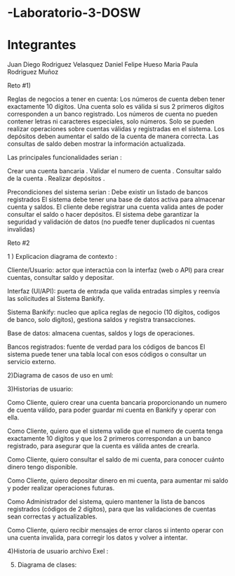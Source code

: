 # -Laboratorio-3-DOSW
# Integrantes
Juan Diego Rodriguez Velasquez
Daniel Felipe Hueso
Maria Paula Rodriguez Muñoz

Reto #1)

Reglas de negocios a tener en cuenta: 
Los números de cuenta deben tener exactamente 10 dígitos.
Una cuenta solo es válida si sus 2 primeros dígitos corresponden a un banco registrado.
Los números de cuenta no pueden contener letras ni caracteres especiales, solo números.
Solo se pueden realizar operaciones sobre cuentas válidas y registradas en el sistema.
Los depósitos deben aumentar el saldo de la cuenta de manera correcta.
Las consultas de saldo deben mostrar la información actualizada.

Las principales funcionalidades serian : 

Crear una cuenta bancaria .
Validar el numero de cuenta .
Consultar saldo de la cuenta .
Realizar depósitos .

Precondiciones del sistema serian : 
Debe existir un listado de bancos registrados
El sistema debe tener una base de datos activa para almacenar cuenta y saldos. 
El cliente debe registrar una cuenta valida antes de poder consultar el saldo o hacer depósitos.
El sistema debe garantizar la seguridad y validación de datos (no puedfe tener duplicados ni cuentas invalidas)

Reto #2

1 ) Explicacion diagrama de contexto : 

Cliente/Usuario: actor que interactúa con la interfaz (web o API) para crear cuentas, consultar saldo y depositar.

Interfaz (UI/API): puerta de entrada que valida entradas simples y reenvía las solicitudes al Sistema Bankify.

Sistema Bankify: nucleo que aplica reglas de negocio (10 dígitos, codigos de banco, solo digitos), 
gestiona saldos y registra transacciones.

Base de datos: almacena cuentas, saldos y logs de operaciones.

Bancos registrados: fuente de verdad para los códigos de bancos 
El sistema puede tener una tabla local con esos códigos o consultar un servicio externo.

2)Diagrama de casos de uso en uml:



3)Historias de usuario:

Como Cliente, quiero crear una cuenta bancaria proporcionando un numero de cuenta válido,
para poder guardar mi cuenta en Bankify y operar con ella.

Como Cliente, quiero que el sistema valide que el numero de cuenta tenga exactamente 10 digitos y
que los 2 primeros correspondan a un banco registrado, para asegurar que la cuenta es válida antes de crearla.

Como Cliente, quiero consultar el saldo de mi cuenta, para conocer cuánto dinero tengo disponible.

Como Cliente, quiero depositar dinero en mi cuenta, para aumentar mi saldo y poder realizar operaciones futuras.

Como Administrador del sistema, quiero mantener la lista de bancos registrados 
(códigos de 2 dígitos), para que las validaciones de cuentas sean correctas y actualizables.

Como Cliente, quiero recibir mensajes de error claros si intento operar con una cuenta invalida,
para corregir los datos y volver a intentar.

4)Historia de usuario archivo Exel : 



5) Diagrama de clases:







